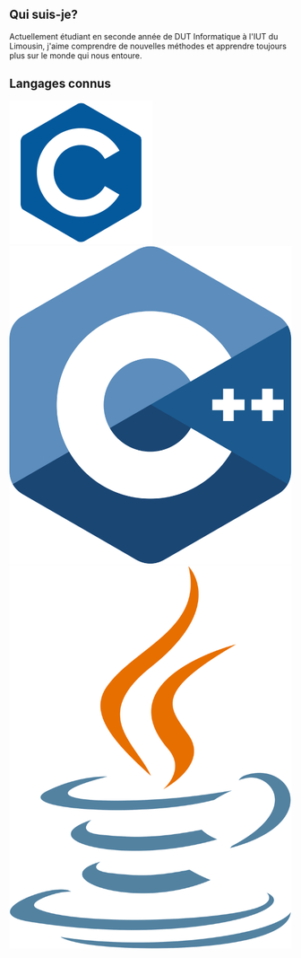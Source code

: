 ## Qui suis-je?

Actuellement étudiant en seconde année de DUT Informatique à l'IUT du Limousin, j'aime comprendre de nouvelles méthodes et apprendre toujours plus sur le monde qui nous entoure.

## Langages connus

![C](./Icons/c.svg)
![C++](./Icons/c++.svg)
![Java](./Icons/java.svg)

